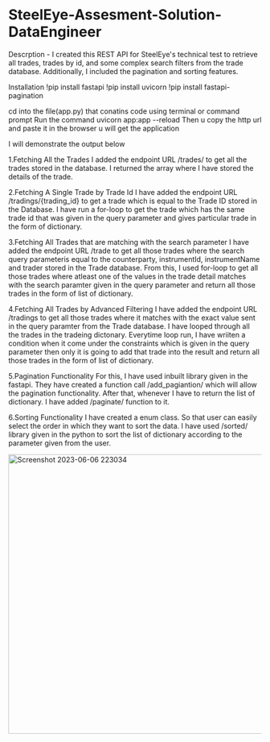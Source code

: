# SteelEye-Assesment-Solution-DataEngineer
Descrption - I created this REST API for SteelEye's technical test to retrieve all trades, trades by id, and some complex search filters from the trade database. Additionally, I included the pagination and sorting features.

Installation
!pip install fastapi
!pip install uvicorn
!pip install fastapi-pagination

cd into the file(app.py) that conatins code using terminal or command prompt
Run the command uvicorn app:app --reload
Then u copy the http url and paste it in the browser u will get the application


I will demonstrate the output below

1.Fetching  All the  Trades
I added the endpoint URL /trades/ to get all the trades stored in the database. I returned the array where I have stored the details of the trade.


2.Fetching A Single Trade by Trade Id
I have added the endpoint URL /tradings/{trading_id} to get a trade which is equal to the Trade ID stored in the  Database.  I have run a for-loop to get the trade which has the same trade id that was given in the query parameter and gives particular trade in the form of dictionary.


3.Fetching All Trades that are matching with the search parameter
I have added the endpoint URL /trade to get all those trades where the search query parameteris equal to the counterparty, instrumentId, instrumentName and trader stored in the Trade database. From this, I used for-loop to get all those trades where atleast one of the values in the trade detail matches with the search paramter given in the query parameter and return all those trades in the form of list of dictionary.


4.Fetching All Trades by Advanced Filtering
I have added the endpoint URL /tradings to get all those trades where it matches with the exact value sent in the query paramter from the Trade database. I have looped through all the trades in the tradeing dictonary. Everytime loop run, I have wriiten a condition when it come under the constraints which is given in the query parameter then only it is going to add that trade into the result and return all those trades in the form of list of dictionary.


5.Pagination Functionality
For this, I have used inbuilt library given in the fastapi. They have created a function call /add_pagiantion/ which will allow the pagination functionality. After that, whenever I have to return the list of dictionary. I have added /paginate/ function to it.

6.Sorting Functionality
I have created a enum class. So that user can easily select the order in which they want to sort the data. I have used /sorted/ library given in the python to sort the list of dictionary according to the parameter given from the user.

<img width="555" alt="Screenshot 2023-06-06 223034" src="https://github.com/KONAKESHAVAREDDY/SteelEye-Assesment-Solution-DataEngineer/assets/104962709/a470c6e5-045e-49ee-a995-08e51393d5b7">






